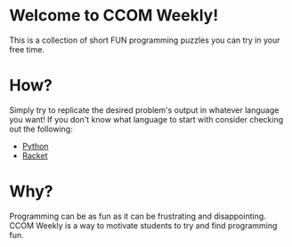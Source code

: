 # Welcome to CCOM Weekly!

This is a collection of short FUN programming puzzles you can try in your free
time.

# How?
Simply try to replicate the desired problem's output in whatever language you
want!
If you don't know what language to start with consider checking out the
following:
- [Python](https://www.python.org/)
- [Racket](https://racket-lang.org/)

# Why?
Programming can be as fun as it can be frustrating and disappointing.
CCOM Weekly is a way to motivate students to try and find programming fun.
